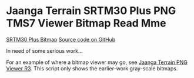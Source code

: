 Jaanga Terrain SRTM30 Plus PNG TMS7 Viewer Bitmap Read Mme
===

[SRTM30 Plus Bitmap]( ./png-tms7-viewer-bitmap/r7/index-left-side-hackette.html )
[Source code on GitHub]( https://github.com/jaanga/terrain-srtm30-plus-viewers/tree/gh-pages/png-tms7-viewer-bitmap )


In need of some serious work...

For an example of where a bitmap viewer may go, see [Jaanga Terrain PNG Viewer R3]( http://jaanga.github.io/terrain-viewer/png-viewer/r3/png-viewer-r3.html ). 
This script only shows the earlier-work gray-scale bitmaps.
